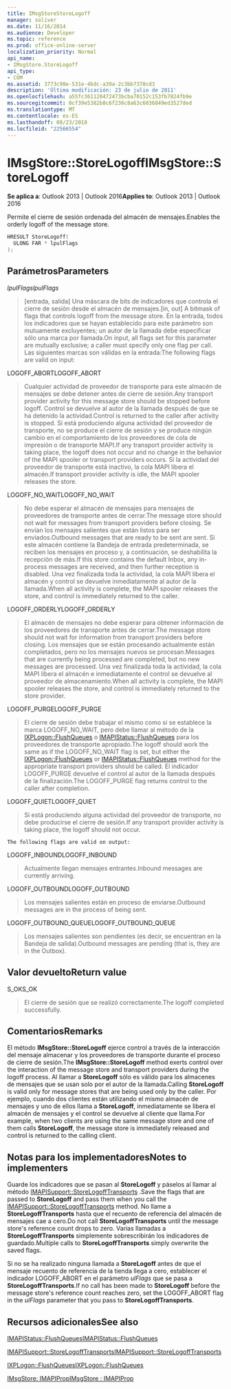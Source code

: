 ```yaml
---
title: IMsgStoreStoreLogoff
manager: soliver
ms.date: 11/16/2014
ms.audience: Developer
ms.topic: reference
ms.prod: office-online-server
localization_priority: Normal
api_name:
- IMsgStore.StoreLogoff
api_type:
- COM
ms.assetid: 3773c98e-531e-4bdc-a39a-2c3bb7378cd3
description: 'Última modificación: 23 de julio de 2011'
ms.openlocfilehash: a55fc361120472473bcba70152c153fb7824fb9e
ms.sourcegitcommit: 0cf39e5382b8c6f236c8a63c6036849ed3527ded
ms.translationtype: MT
ms.contentlocale: es-ES
ms.lasthandoff: 08/23/2018
ms.locfileid: "22566554"
---
```

# <a name="imsgstorestorelogoff"></a><span data-ttu-id="c617c-103">IMsgStore::StoreLogoff</span><span class="sxs-lookup"><span data-stu-id="c617c-103">IMsgStore::StoreLogoff</span></span>

  
  
<span data-ttu-id="c617c-104">**Se aplica a**: Outlook 2013 | Outlook 2016</span><span class="sxs-lookup"><span data-stu-id="c617c-104">**Applies to**: Outlook 2013 | Outlook 2016</span></span> 
  
<span data-ttu-id="c617c-105">Permite el cierre de sesión ordenada del almacén de mensajes.</span><span class="sxs-lookup"><span data-stu-id="c617c-105">Enables the orderly logoff of the message store.</span></span>
  
```cpp
HRESULT StoreLogoff(
  ULONG FAR * lpulFlags
);
```

## <a name="parameters"></a><span data-ttu-id="c617c-106">Parámetros</span><span class="sxs-lookup"><span data-stu-id="c617c-106">Parameters</span></span>

 <span data-ttu-id="c617c-107">_lpulFlags_</span><span class="sxs-lookup"><span data-stu-id="c617c-107">_lpulFlags_</span></span>
  
> <span data-ttu-id="c617c-108">[entrada, salida] Una máscara de bits de indicadores que controla el cierre de sesión desde el almacén de mensajes.</span><span class="sxs-lookup"><span data-stu-id="c617c-108">[in, out] A bitmask of flags that controls logoff from the message store.</span></span> <span data-ttu-id="c617c-109">En la entrada, todos los indicadores que se hayan establecido para este parámetro son mutuamente excluyentes; un autor de la llamada debe especificar sólo una marca por llamada.</span><span class="sxs-lookup"><span data-stu-id="c617c-109">On input, all flags set for this parameter are mutually exclusive; a caller must specify only one flag per call.</span></span> <span data-ttu-id="c617c-110">Las siguientes marcas son válidas en la entrada:</span><span class="sxs-lookup"><span data-stu-id="c617c-110">The following flags are valid on input:</span></span>
    
<span data-ttu-id="c617c-111">LOGOFF_ABORT</span><span class="sxs-lookup"><span data-stu-id="c617c-111">LOGOFF_ABORT</span></span> 
  
> <span data-ttu-id="c617c-112">Cualquier actividad de proveedor de transporte para este almacén de mensajes se debe detener antes de cierre de sesión.</span><span class="sxs-lookup"><span data-stu-id="c617c-112">Any transport provider activity for this message store should be stopped before logoff.</span></span> <span data-ttu-id="c617c-113">Control se devuelve al autor de la llamada después de que se ha detenido la actividad.</span><span class="sxs-lookup"><span data-stu-id="c617c-113">Control is returned to the caller after activity is stopped.</span></span> <span data-ttu-id="c617c-114">Si está produciendo alguna actividad del proveedor de transporte, no se produce el cierre de sesión y se produce ningún cambio en el comportamiento de los proveedores de cola de impresión o de transporte MAPI.</span><span class="sxs-lookup"><span data-stu-id="c617c-114">If any transport provider activity is taking place, the logoff does not occur and no change in the behavior of the MAPI spooler or transport providers occurs.</span></span> <span data-ttu-id="c617c-115">Si la actividad del proveedor de transporte está inactivo, la cola MAPI libera el almacén.</span><span class="sxs-lookup"><span data-stu-id="c617c-115">If transport provider activity is idle, the MAPI spooler releases the store.</span></span> 
    
<span data-ttu-id="c617c-116">LOGOFF_NO_WAIT</span><span class="sxs-lookup"><span data-stu-id="c617c-116">LOGOFF_NO_WAIT</span></span> 
  
> <span data-ttu-id="c617c-117">No debe esperar el almacén de mensajes para mensajes de proveedores de transporte antes de cerrar.</span><span class="sxs-lookup"><span data-stu-id="c617c-117">The message store should not wait for messages from transport providers before closing.</span></span> <span data-ttu-id="c617c-118">Se envían los mensajes salientes que están listos para ser enviados.</span><span class="sxs-lookup"><span data-stu-id="c617c-118">Outbound messages that are ready to be sent are sent.</span></span> <span data-ttu-id="c617c-119">Si este almacén contiene la Bandeja de entrada predeterminada, se reciben los mensajes en proceso y, a continuación, se deshabilita la recepción de más.</span><span class="sxs-lookup"><span data-stu-id="c617c-119">If this store contains the default Inbox, any in-process messages are received, and then further reception is disabled.</span></span> <span data-ttu-id="c617c-120">Una vez finalizada toda la actividad, la cola MAPI libera el almacén y control se devuelve inmediatamente al autor de la llamada.</span><span class="sxs-lookup"><span data-stu-id="c617c-120">When all activity is complete, the MAPI spooler releases the store, and control is immediately returned to the caller.</span></span> 
    
<span data-ttu-id="c617c-121">LOGOFF_ORDERLY</span><span class="sxs-lookup"><span data-stu-id="c617c-121">LOGOFF_ORDERLY</span></span> 
  
> <span data-ttu-id="c617c-122">El almacén de mensajes no debe esperar para obtener información de los proveedores de transporte antes de cerrar.</span><span class="sxs-lookup"><span data-stu-id="c617c-122">The message store should not wait for information from transport providers before closing.</span></span> <span data-ttu-id="c617c-123">Los mensajes que se están procesando actualmente están completados, pero no los mensajes nuevos se procesan.</span><span class="sxs-lookup"><span data-stu-id="c617c-123">Messages that are currently being processed are completed, but no new messages are processed.</span></span> <span data-ttu-id="c617c-124">Una vez finalizada toda la actividad, la cola MAPI libera el almacén e inmediatamente el control se devuelve al proveedor de almacenamiento.</span><span class="sxs-lookup"><span data-stu-id="c617c-124">When all activity is complete, the MAPI spooler releases the store, and control is immediately returned to the store provider.</span></span> 
    
<span data-ttu-id="c617c-125">LOGOFF_PURGE</span><span class="sxs-lookup"><span data-stu-id="c617c-125">LOGOFF_PURGE</span></span> 
  
> <span data-ttu-id="c617c-126">El cierre de sesión debe trabajar el mismo como si se establece la marca LOGOFF_NO_WAIT, pero debe llamar al método de la [IXPLogon::FlushQueues](ixplogon-flushqueues.md) o [IMAPIStatus::FlushQueues](imapistatus-flushqueues.md) para los proveedores de transporte apropiado.</span><span class="sxs-lookup"><span data-stu-id="c617c-126">The logoff should work the same as if the LOGOFF_NO_WAIT flag is set, but either the [IXPLogon::FlushQueues](ixplogon-flushqueues.md) or [IMAPIStatus::FlushQueues](imapistatus-flushqueues.md) method for the appropriate transport providers should be called.</span></span> <span data-ttu-id="c617c-127">El indicador LOGOFF_PURGE devuelve el control al autor de la llamada después de la finalización.</span><span class="sxs-lookup"><span data-stu-id="c617c-127">The LOGOFF_PURGE flag returns control to the caller after completion.</span></span> 
    
<span data-ttu-id="c617c-128">LOGOFF_QUIET</span><span class="sxs-lookup"><span data-stu-id="c617c-128">LOGOFF_QUIET</span></span> 
  
> <span data-ttu-id="c617c-129">Si está produciendo alguna actividad del proveedor de transporte, no debe producirse el cierre de sesión.</span><span class="sxs-lookup"><span data-stu-id="c617c-129">If any transport provider activity is taking place, the logoff should not occur.</span></span>
    
    The following flags are valid on output:
    
<span data-ttu-id="c617c-130">LOGOFF_INBOUND</span><span class="sxs-lookup"><span data-stu-id="c617c-130">LOGOFF_INBOUND</span></span> 
  
> <span data-ttu-id="c617c-131">Actualmente llegan mensajes entrantes.</span><span class="sxs-lookup"><span data-stu-id="c617c-131">Inbound messages are currently arriving.</span></span>
    
<span data-ttu-id="c617c-132">LOGOFF_OUTBOUND</span><span class="sxs-lookup"><span data-stu-id="c617c-132">LOGOFF_OUTBOUND</span></span> 
  
> <span data-ttu-id="c617c-133">Los mensajes salientes están en proceso de enviarse.</span><span class="sxs-lookup"><span data-stu-id="c617c-133">Outbound messages are in the process of being sent.</span></span>
    
<span data-ttu-id="c617c-134">LOGOFF_OUTBOUND_QUEUE</span><span class="sxs-lookup"><span data-stu-id="c617c-134">LOGOFF_OUTBOUND_QUEUE</span></span> 
  
> <span data-ttu-id="c617c-135">Los mensajes salientes son pendientes (es decir, se encuentran en la Bandeja de salida).</span><span class="sxs-lookup"><span data-stu-id="c617c-135">Outbound messages are pending (that is, they are in the Outbox).</span></span>
    
## <a name="return-value"></a><span data-ttu-id="c617c-136">Valor devuelto</span><span class="sxs-lookup"><span data-stu-id="c617c-136">Return value</span></span>

<span data-ttu-id="c617c-137">S_OK</span><span class="sxs-lookup"><span data-stu-id="c617c-137">S_OK</span></span> 
  
> <span data-ttu-id="c617c-138">El cierre de sesión que se realizó correctamente.</span><span class="sxs-lookup"><span data-stu-id="c617c-138">The logoff completed successfully.</span></span>
    
## <a name="remarks"></a><span data-ttu-id="c617c-139">Comentarios</span><span class="sxs-lookup"><span data-stu-id="c617c-139">Remarks</span></span>

<span data-ttu-id="c617c-140">El método **IMsgStore::StoreLogoff** ejerce control a través de la interacción del mensaje almacenar y los proveedores de transporte durante el proceso de cierre de sesión.</span><span class="sxs-lookup"><span data-stu-id="c617c-140">The **IMsgStore::StoreLogoff** method exerts control over the interaction of the message store and transport providers during the logoff process.</span></span> <span data-ttu-id="c617c-141">Al llamar a **StoreLogoff** sólo es válido para los almacenes de mensajes que se usan solo por el autor de la llamada.</span><span class="sxs-lookup"><span data-stu-id="c617c-141">Calling **StoreLogoff** is valid only for message stores that are being used only by the caller.</span></span> <span data-ttu-id="c617c-142">Por ejemplo, cuando dos clientes están utilizando el mismo almacén de mensajes y uno de ellos llama a **StoreLogoff**, inmediatamente se libera el almacén de mensajes y el control se devuelve al cliente que llama.</span><span class="sxs-lookup"><span data-stu-id="c617c-142">For example, when two clients are using the same message store and one of them calls **StoreLogoff**, the message store is immediately released and control is returned to the calling client.</span></span>
  
## <a name="notes-to-implementers"></a><span data-ttu-id="c617c-143">Notas para los implementadores</span><span class="sxs-lookup"><span data-stu-id="c617c-143">Notes to implementers</span></span>

<span data-ttu-id="c617c-144">Guarde los indicadores que se pasan al **StoreLogoff** y páselos al llamar al método [IMAPISupport::StoreLogoffTransports](imapisupport-storelogofftransports.md) .</span><span class="sxs-lookup"><span data-stu-id="c617c-144">Save the flags that are passed to **StoreLogoff** and pass them when you call the [IMAPISupport::StoreLogoffTransports](imapisupport-storelogofftransports.md) method.</span></span> <span data-ttu-id="c617c-145">No llame a **StoreLogoffTransports** hasta que el recuento de referencia del almacén de mensajes cae a cero.</span><span class="sxs-lookup"><span data-stu-id="c617c-145">Do not call **StoreLogoffTransports** until the message store's reference count drops to zero.</span></span> <span data-ttu-id="c617c-146">Varias llamadas a **StoreLogoffTransports** simplemente sobrescribirán los indicadores de guardado.</span><span class="sxs-lookup"><span data-stu-id="c617c-146">Multiple calls to **StoreLogoffTransports** simply overwrite the saved flags.</span></span> 
  
<span data-ttu-id="c617c-147">Si no se ha realizado ninguna llamada a **StoreLogoff** antes de que el mensaje recuento de referencia de la tienda llega a cero, establecer el indicador LOGOFF_ABORT en el parámetro _ulFlags_ que se pasa a **StoreLogoffTransports**.</span><span class="sxs-lookup"><span data-stu-id="c617c-147">If no call has been made to **StoreLogoff** before the message store's reference count reaches zero, set the LOGOFF_ABORT flag in the  _ulFlags_ parameter that you pass to **StoreLogoffTransports**.</span></span>
  
## <a name="see-also"></a><span data-ttu-id="c617c-148">Recursos adicionales</span><span class="sxs-lookup"><span data-stu-id="c617c-148">See also</span></span>



[<span data-ttu-id="c617c-149">IMAPIStatus::FlushQueues</span><span class="sxs-lookup"><span data-stu-id="c617c-149">IMAPIStatus::FlushQueues</span></span>](imapistatus-flushqueues.md)
  
[<span data-ttu-id="c617c-150">IMAPISupport::StoreLogoffTransports</span><span class="sxs-lookup"><span data-stu-id="c617c-150">IMAPISupport::StoreLogoffTransports</span></span>](imapisupport-storelogofftransports.md)
  
[<span data-ttu-id="c617c-151">IXPLogon::FlushQueues</span><span class="sxs-lookup"><span data-stu-id="c617c-151">IXPLogon::FlushQueues</span></span>](ixplogon-flushqueues.md)
  
[<span data-ttu-id="c617c-152">IMsgStore: IMAPIProp</span><span class="sxs-lookup"><span data-stu-id="c617c-152">IMsgStore : IMAPIProp</span></span>](imsgstoreimapiprop.md)

